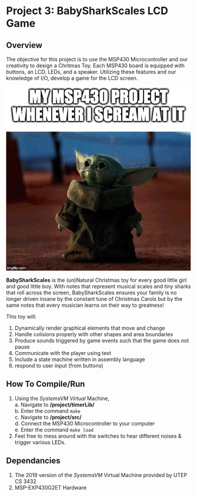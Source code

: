 # Project 3: BabySharkScales LCD Game
## Overview
The objective for this project is to use the MSP430 Microcontroller and our creativity to design a Chritmas Toy. Each MSP430 board is equipped with buttons, an LCD, LEDs, and a speaker. Utilizing these features and our knowledge of I/O, develop a game for the LCD screen.

![Baby-Yoda-Meme](/extras/download.jpeg)

**BabySharkScales** is the (un)Natural Christmas toy for every good little girl and good little boy. With notes that represent musical scales and tiny sharks that roll across the screen, BabySharkScales ensures your family is no longer driven insane by the constant tune of Christmas Carols but by the same notes that every musician learns on their way to greatness!


This toy will:
1. Dynamically render graphical elements that move and change
2. Handle colisions properly with other shapes and area boundaries
3. Produce sounds triggered by game events such that the game does not pause
4. Communicate with the player using text
5. Include a state machine written in assembly language
6. respond to user input (from buttons)

## How To Compile/Run 
1. Using the _SystemsVM Virtual_ Machine,<br />
  a. Navigate to **/project/timerLib/**<br />
  b. Enter the command ```make```<br />
  c. Navigate to **/project/src/**<br />
  d. Connect the MSP430 Microcontroller to your computer<br />
  e. Enter the command ```make load```<br />
2. Feel free to mess around with the switches to hear different noises & trigger various LEDs.

## Dependancies
1. The 2019 version of the _SystemsVM_ Virtual Machine provided by UTEP CS 3432
2. MSP-EXP430G2ET Hardware
